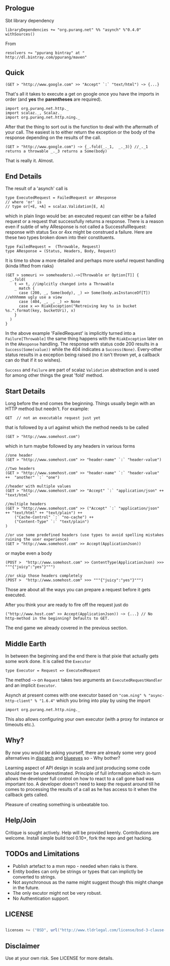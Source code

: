 ## Prologue

Sbt library dependency

    libraryDependencies += "org.purang.net" %% "asynch" %"0.4.0" withSources()

From

    resolvers += "ppurang bintray" at " http://dl.bintray.com/ppurang/maven"

## Quick

    (GET > "http://www.google.com" >> "Accept" `:` "text/html") ~> {...}

That's all it takes to execute a get on google once you have the imports in order (and __yes__ the __parentheses__ are required).

    import org.purang.net.http._
    import scalaz._, Scalaz._
    import org.purang.net.http.ning._

After that the thing to sort out is the function to deal with the aftermath of your call. The easiest is to either return the exception or the body of the response depending on the results of the call.

    (GET > "http://www.google.com") ~> {_.fold(_._1,  _._3)} //_._1 returns a throwable _._3 returns a Some(body)

That is really it. Almost.
                                                                
## End Details

The result of a 'asynch' call is

    type ExecutedRequest = FailedRequest or AResponse
    // where 'or' is
    // type or[+E, +A] = scalaz.Validation[E, A]

which in plain lingo would be: an executed request can either be a failed request or a request that successfully returns a response. There is a reason even if subtle of why AResponse is not called a SuccessfulRequest: response with status 5xx or 4xx might be construed a failure. Here are these two types broken down into their constituents.

    type FailedRequest =  (Throwable, Request)
    type AResponse = (Status, Headers, Body, Request)

It is time to show a more detailed and perhaps more useful request handling (kinda lifted from riaks)

    (GET > someuri >> someheaders).~>[Throwable or Option[T]] {
      _.fold(
        t => t, //implcitly changed into a Throwable
        _ match {
          case (200, _, Some(body), _) => Some(body.asInstanceOf[T]) //ehhhmmm ugly use a view
          case (404, _, _, _) => None
          case x => RiakException("Retreiving key %s in bucket %s.".format(key, bucketUri), x)
        }
      )
    }

In the above example 'FailedRequest' is implicitly turned into a `Failure[Throwable]` the same thing happens with the `RiakException` later on in the `AResponse` handling. The response with status code 200 results in a `Success(Some(value))` while the 404 indicates a `Success(None)`. Every-other status results in a exception being raised (no it isn't thrown yet, a callback can do that if it so wishes).

`Success` and `Failure` are part of scalaz `Validation` abstraction and is used for among other things the great 'fold' method.

## Start Details

Long before the end comes the beginning. Things usually begin with an HTTP method but needn't. For example:

    GET  // not an executable request just yet

that is  followed by a url against which the method needs to be called

    (GET > "http://www.somehost.com")

which in turn maybe followed by any headers in various forms

    //one header
    (GET > "http://www.somehost.com" >> "header-name" `:` "header-value")

    //two headers
    (GET > "http://www.somehost.com" >> "header-name" `:` "header-value" ++  "another" `:` "one")

    //header with multiple values
    (GET > "http://www.somehost.com" >> "Accept" `:` "application/json" ++ "text/html"

    //multiple headers
    (GET > "http://www.somehost.com" >> ("Accept" `:` "application/json" ++ "text/html" ++ "text/plain") ++
        ("Cache-Control" `:` "no-cache") ++
        ("Content-Type" `:` "text/plain")
    )

    //or use some predefined headers (use types to avoid spelling mistakes ruining the user experience)
    (GET > "http://www.somehost.com" >> Accept(ApplicationJson))

or maybe even a body

    (POST >  "http://www.somehost.com" >> ContentType(ApplicationJson) >>> """{"juicy":"yes"}""")

    //or skip those headers completely
    (POST >  "http://www.somehost.com" >>> """{"juicy":"yes"}""")

Those are about all the ways you can prepare a request before it gets executed.

After you think your are ready to fire off the request just do

    ("http://www.host.com" >> Accept(ApplicationJson)) ~> {...} // No http-method in the beginning? Defaults to GET.

The end game we already covered in the previous section.


## Middle Earth

In between the beginning and the end there is that pixie that actually gets some work done. It is called the `Executor`

    type Executor = Request => ExecutedRequest

The method `~>` on  `Request` takes two arguments an `ExecutedRequestHandler` and an implicit `Executor`.

Asynch at present comes with one executor based on `"com.ning" % "async-http-client" % "1.6.4"` which you bring into play by using the import

    import org.purang.net.http.ning._

This also allows configuring your own executor (with a proxy for instance or timeouts etc.).

## Why?

By now you would be asking yourself, there are already some very good alternatives in [dispatch](http://dispatch.databinder.net/Dispatch.html) and [blueeyes](https://github.com/jdegoes/blueeyes) so - Why bother?

Learning aspect of API design in scala and just producing some code should never be underestimated. Principle of full information which in-turn allows the developer full control on how to react to a call gone bad was important too. A developer doesn't need to keep the request around till he comes to processing the results of a call as he has access to it when the callback gets called.

Pleasure of creating something is unbeatable too.

## Help/Join

Critique is sought actively. Help will be provided keenly. Contributions are welcome. Install simple build tool 0.10+, fork the repo and get hacking.

## TODOs and Limitations

   * Publish artefact to a mvn repo - needed when riaks is there.
   * Entity bodies can only be strings or types that can implictly be converted to strings.
   * Not asynchronous as the name might suggest though this might change in the future.
   * The only excutor might not be very robust.
   * No Authentication support.

## LICENSE

```scala

licenses += ("BSD", url("http://www.tldrlegal.com/license/bsd-3-clause-license-%28revised%29"))

```


## Disclaimer

Use at your own risk. See LICENSE for more details.